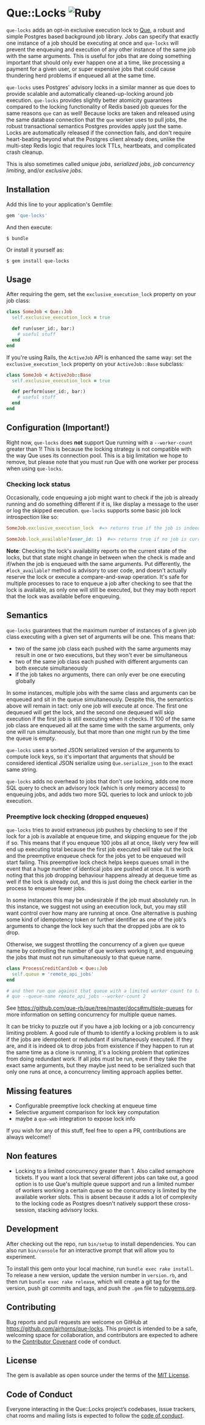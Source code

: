 # Que::Locks ![Ruby](https://github.com/airhorns/que-locks/workflows/Ruby/badge.svg)

`que-locks` adds an opt-in exclusive execution lock to [Que](https://github.com/que-rb/que), a robust and simple Postgres based background job library. Jobs can specify that exactly one instance of a job should be executing at once and `que-locks` will prevent the enqueuing and execution of any other instance of the same job with the same arguments. This is useful for jobs that are doing something important that should only ever happen one at a time, like processing a payment for a given user, or super expensive jobs that could cause thundering herd problems if enqueued all at the same time.

`que-locks` uses Postgres' advisory locks in a similar manner as que does to provide scalable and automatically cleaned-up-locking around job execution. `que-locks` provides slightly better atomicity guarantees compared to the locking functionality of Redis based job queues for the same reasons `que` can as well! Because locks are taken and released using the same database connection that the `que` worker uses to pull jobs, the robust transactional semantics Postgres provides apply just the same. Locks are automatically released if the connection fails, and don't require heart-beating beyond what the Postgres client already does, unlike the multi-step Redis logic that requires lock TTLs, heartbeats, and complicated crash cleanup.

This is also sometimes called _unique jobs_, _serialized jobs_, _job concurrency limiting_, and/or _exclusive jobs_.

## Installation

Add this line to your application's Gemfile:

```ruby
gem 'que-locks'
```

And then execute:

```
$ bundle
```

Or install it yourself as:

```
$ gem install que-locks
```

## Usage

After requiring the gem, set the `exclusive_execution_lock` property on your job class:

```ruby
class SomeJob < Que::Job
  self.exclusive_execution_lock = true

  def run(user_id:, bar:)
    # useful stuff
  end
end
```

If you're using Rails, the `ActiveJob` API is enhanced the same way: set the `exclusive_execution_lock` property on your `ActiveJob::Base` subclass:

```ruby
class SomeJob < ActiveJob::Base
  self.exclusive_execution_lock = true

  def perform(user_id:, bar:)
    # useful stuff
  end
end
```

## Configuration (Important!)

Right now, `que-locks` does __not__ support Que running with a `--worker-count` greater than 1! This is because the locking strategy is not compatible with the way Que uses its connection pool. This is a big limitation we hope to remove, but please note that you must run Que with one worker per process when using `que-locks`.

### Checking lock status

Occasionally, code enqueuing a job might want to check if the job is already running and do something different if it is, like display a message to the user or log the skipped execution. `que-locks` supports some basic job lock introspection like so:

```ruby
SomeJob.exclusive_execution_lock  #=> returns true if the job is indeed using que-locks

SomeJob.lock_available?(user_id: 1)  #=> returns true if no job is currently enqueued with these arguments or running right now holding the lock
```

**Note**: Checking the lock's availability reports on the current state of the locks, but that state might change in between when the check is made and if/when the job is enqueued with the same arguments. Put differently, the `#lock_available?` method is advisory to user code, and doesn't actually reserve the lock or execute a compare-and-swap operation. It's safe for multiple processes to race to enqueue a job after checking to see that the lock is available, as only one will still be executed, but they may both report that the lock was available before enqueuing.

## Semantics

`que-locks` guarantees that the maximum number of instances of a given job class executing with a given set of arguments will be one. This means that:

- two of the same job class each pushed with the same arguments may result in one or two executions, but they won't ever be simultaneous
- two of the same job class each pushed with different arguments can both execute simultaneously
- if the job takes no arguments, there can only ever be one executing globally

In some instances, multiple jobs with the same class and arguments can be enqueued and sit in the queue simultaneously. Despite this, the semantics above will remain in tact: only one job will execute at once. The first one dequeued will get the lock, and the second one dequeued will skip execution if the first job is still executing when it checks. If 100 of the same job class are enqueued all at the same time with the same arguments, only one will run simultaneously, but that more than one might run by the time the queue is empty.

`que-locks` uses a sorted JSON serialized version of the arguments to compute lock keys, so it's important that arguments that should be considered identical JSON serialize using `Que.serialize_json` to the exact same string.

`que-locks` adds no overhead to jobs that don't use locking, adds one more SQL query to check an advisory lock (which is only memory access) to enqueuing jobs, and adds two more SQL queries to lock and unlock to job execution.

### Preemptive lock checking (dropped enqueues)

`que-locks` tries to avoid extraneous job pushes by checking to see if the lock for a job is available at enqueue time, and skipping enqueue for the job if so. This means that if you enqueue 100 jobs all at once, likely very few will end up executing total because the first job executed will take out the lock and the preemptive enqueue check for the jobs yet to be enqueued will start failing. This preemptive lock check helps keeps queues small in the event that a huge number of identical jobs are pushed at once. It is worth noting that this job dropping behaviour happens already at dequeue time as well if the lock is already out, and this is just doing the check earlier in the process to enqueue fewer jobs.

In some instances this may be undesirable if the job must absolutely run. In this instance, we suggest not using an execution lock, but, you may still want control over how many are running at once. One alternative is pushing some kind of idempotency token or further identifier as one of the job's arguments to change the lock key such that the dropped jobs are ok to drop.

Otherwise, we suggest throttling the concurrency of a given `que` queue name by controlling the number of que workers working it, and enqueuing the jobs that must not run simultaneously to that queue name.

```ruby
class ProcessCreditCardJob < Que::Job
  self.queue = 'remote_api_jobs'
end

# and then run que against that queue with a limited worker count to take it easy on the remote API
# que --queue-name remote_api_jobs --worker-count 2
```

See https://github.com/que-rb/que/tree/master/docs#multiple-queues for more information on setting concurrency for multiple queue names.

It can be tricky to puzzle out if you have a job locking or a job concurrency limiting problem. A good rule of thumb to identify a locking problem is to ask if the jobs are idempotent or redundant if simultaneously executed. If they are, and it is indeed ok to drop jobs from existence if they happen to run at the same time as a clone is running, it's a locking problem that optimizes from doing redundant work. If all jobs must be run, even if they take the exact same arguments, but they maybe just need to be serialized such that only one runs at once, a concurrency limiting approach applies better.

## Missing features

- Configurable preemptive lock checking at enqueue time
- Selective argument comparison for lock key computation
- maybe a `que-web` integration to expose lock info

If you wish for any of this stuff, feel free to open a PR, contributions are always welcome!!

## Non features

- Locking to a limited concurrency greater than 1. Also called semaphore tickets. If you want a lock that several different jobs can take out, a good option is to use Que's multiple queue support and run a limited number of workers working a certain queue so the concurrency is limited by the available worker slots. This is absent because it adds a lot of complexity to the locking code as Postgres doesn't natively support these cross-session, stacking advisory locks.

## Development

After checking out the repo, run `bin/setup` to install dependencies. You can also run `bin/console` for an interactive prompt that will allow you to experiment.

To install this gem onto your local machine, run `bundle exec rake install`. To release a new version, update the version number in `version.rb`, and then run `bundle exec rake release`, which will create a git tag for the version, push git commits and tags, and push the `.gem` file to [rubygems.org](https://rubygems.org).

## Contributing

Bug reports and pull requests are welcome on GitHub at https://github.com/airhorns/que-locks. This project is intended to be a safe, welcoming space for collaboration, and contributors are expected to adhere to the [Contributor Covenant](http://contributor-covenant.org) code of conduct.

## License

The gem is available as open source under the terms of the [MIT License](https://opensource.org/licenses/MIT).

## Code of Conduct

Everyone interacting in the Que::Locks project’s codebases, issue trackers, chat rooms and mailing lists is expected to follow the [code of conduct](https://github.com/hornairs/que-locks/blob/master/CODE_OF_CONDUCT.md).
